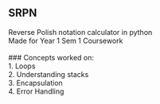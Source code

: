 ## SRPN
Reverse Polish notation calculator in python
<br> Made for Year 1 Sem 1 Coursework 
<br>
<br> ### Concepts worked on:
<br> 1. Loops
<br> 2. Understanding stacks
<br> 3. Encapsulation
<br> 4. Error Handling
